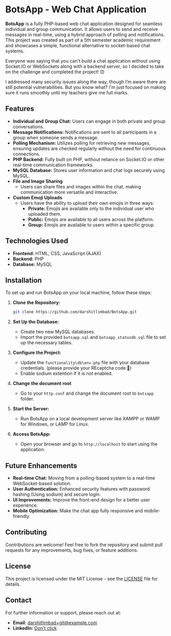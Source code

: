 
# BotsApp - Web Chat Application

**BotsApp** is a fully PHP-based web chat application designed for seamless individual and group communication. It allows users to send and receive messages in real-time, using a hybrid approach of polling and notifications. This project was created as part of a 5th semester academic requirement and showcases a simple, functional alternative to socket-based chat systems. 

Everyone was saying that you can't build a chat application without using Socket.IO or WebSockets along with a backend server, so I decided to take on the challenge and completed the project! 😊

I addressed many security issues along the way, though I’m aware there are still potential vulnerabilities. But you know what? I'm just focused on making sure it runs smoothly until my teachers give me full marks.

## Features

- **Individual and Group Chat:** Users can engage in both private and group conversations.
- **Message Notifications:** Notifications are sent to all participants in a group when someone sends a message.
- **Polling Mechanism:** Utilizes polling for retrieving new messages, ensuring updates are checked regularly without the need for continuous connections.
- **PHP Backend:** Fully built on PHP, without reliance on Socket.IO or other real-time communication frameworks.
- **MySQL Database:** Stores user information and chat logs securely using MySQL.
- **File and Image Sharing**
   - Users can share files and images within the chat, making communication more versatile and interactive.
- **Custom Emoji Uploads**
   - Users have the ability to upload their own emojis in three ways:
     - **Private:** Emojis are available only to the individual user who uploaded them.
     - **Public:** Emojis are available to all users across the platform.
     - **Group:** Emojis are available to users within a specific group.

## Technologies Used

- **Frontend:** HTML, CSS, JavaScript (AJAX)
- **Backend:** PHP
- **Database:** MySQL

## Installation

To set up and run BotsApp on your local machine, follow these steps:

1. **Clone the Repository:**
    ```bash
    git clone https://github.com/darshitlimbad/BotsApp.git
    ```

2. **Set Up the Database:**
   - Create two new MySQL databases.
   - Import the provided `botsapp.sql` and `botsapp_statusdb.sql` file to set up the necessary tables.

3. **Configure the Project:**
   - Update the `functionality\db\env.php` file with your database credentials. (please provide your REcaptcha code 🤨)
   - Enable sodium extention if it is not enabled.

4. **Change the document root**
   - Go to your `http.conf` and change the document root to `botsapp` folder. 

5. **Start the Server:**
   - Run BotsApp on a local development server like XAMPP or WAMP for Windows, or LAMP for Linux.

6. **Access BotsApp:**
   - Open your browser and go to `http://localhost` to start using the application.

## Future Enhancements

- **Real-time Chat:** Moving from a polling-based system to a real-time WebSocket-based solution.
- **User Authentication:** Enhanced security features with password hashing (Using sodium) and secure login.
- **UI Improvements:** Improve the front-end design for a better user experience.
- **Mobile Optimization:** Make the chat app fully responsive and mobile-friendly.

## Contributing

Contributions are welcome! Feel free to fork the repository and submit pull requests for any improvements, bug fixes, or feature additions.

## License

This project is licensed under the MIT License - see the [LICENSE](LICENSE) file for details.

## Contact

For further information or support, please reach out at:
- **Email:** darshitlimbad+git@example.com
- **LinkedIn:** [Don't click](https://www.linkedin.com/in/darshit-limbad/)

